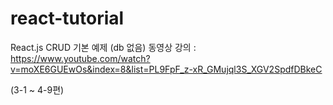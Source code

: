 # react-tutorial
React.js CRUD 기본 예제 (db 없음)
동영상 강의 : https://www.youtube.com/watch?v=moXE6GUEwOs&index=8&list=PL9FpF_z-xR_GMujql3S_XGV2SpdfDBkeC

(3-1 ~ 4-9편)

